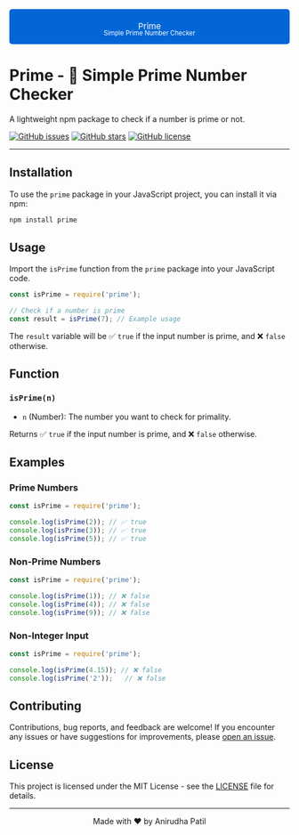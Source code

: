 <!-- Replace with your package name and description -->
<svg xmlns="http://www.w3.org/2000/svg" width="100%" height="100" viewBox="0 0 800 100">
  <rect width="100%" height="100" rx="8" ry="8" fill="#0366d6" />
  <text x="50%" y="50%" dominant-baseline="middle" text-anchor="middle" fill="#ffffff" font-size="24">
    Prime
  </text>
  <text x="50%" y="70%" dominant-baseline="middle" text-anchor="middle" fill="#ffffff" font-size="18">
    Simple Prime Number Checker
  </text>
</svg>

# Prime - 🚀 Simple Prime Number Checker

A lightweight npm package to check if a number is prime or not.

[![GitHub issues](https://img.shields.io/github/issues/AnirudhaPatil-1/prime-check-package)](https://github.com/AnirudhaPatil-1/prime-check-package/issues)
[![GitHub stars](https://img.shields.io/github/stars/AnirudhaPatil-1/prime-check-package)](https://github.com/AnirudhaPatil-1/prime-check-package/stargazers)
[![GitHub license](https://img.shields.io/github/license/AnirudhaPatil-1/prime-check-package)](https://github.com/AnirudhaPatil-1/prime-check-package/blob/main/MIT)


---

## Installation

To use the `prime` package in your JavaScript project, you can install it via npm:

```bash
npm install prime
```

## Usage

Import the `isPrime` function from the `prime` package into your JavaScript code.

```javascript
const isPrime = require('prime');

// Check if a number is prime
const result = isPrime(7); // Example usage
```

The `result` variable will be ✅ `true` if the input number is prime, and ❌ `false` otherwise.

## Function

### `isPrime(n)`

- `n` (Number): The number you want to check for primality.

Returns ✅ `true` if the input number is prime, and ❌ `false` otherwise.

## Examples

### Prime Numbers

```javascript
const isPrime = require('prime');

console.log(isPrime(2)); // ✅ true
console.log(isPrime(3)); // ✅ true
console.log(isPrime(5)); // ✅ true
```

### Non-Prime Numbers

```javascript
const isPrime = require('prime');

console.log(isPrime(1)); // ❌ false
console.log(isPrime(4)); // ❌ false
console.log(isPrime(9)); // ❌ false
```

### Non-Integer Input

```javascript
const isPrime = require('prime');

console.log(isPrime(4.15)); // ❌ false
console.log(isPrime('2'));   // ❌ false
```

## Contributing

Contributions, bug reports, and feedback are welcome! If you encounter any issues or have suggestions for improvements, please [open an issue](https://github.com/AnirudhaPatil-1/prime-check-package/issues).

## License

This project is licensed under the MIT License - see the [LICENSE](LICENSE) file for details.

---

<footer align="center">
  <p>Made with ❤️ by Anirudha Patil</p>
</footer>

